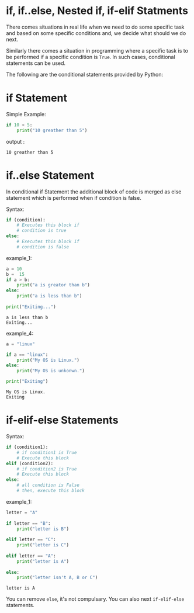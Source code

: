 # if, if..else, Nested if, if-elif Statments

There comes situations in real life when we need to do some specific task and based on some specific conditions and, we decide what should we do next. 

Similarly there comes a situation in programming where a specific task is to be performed if a specific condition is `True`. In such cases, conditional statements can be used. 

The following are  the conditional statements provided by Python:

# if Statement

Simple Example:

```py
if 10 > 5:
    print("10 greather than 5")
```

output :

```opt
10 greather than 5
```



# if..else Statement

In conditional if Statement the additional block of code is merged as else statement which is performed when if condition is false.

Syntax:

```py
if (condition):
    # Executes this block if 
    # condition is true
else:
    # Executes this block if 
    # condition is false
```

example_1:

```py
a = 10
b =  15
if a > b:
    print("a is greator than b")
else:
    print("a is less than b")
    
print("Exiting...")
```

```output
a is less than b
Exiting...
```



example_4:

```py
a = "linux"

if a == "linux":
    print("My OS is Linux.")
else:
    print("My OS is unkonwn.")

print("Exiting")
```

```output
My OS is Linux.
Exiting
```




# if-elif-else Statements

Syntax:

```py
if (condition1):
    # if condition1 is True
    # Execute this block
elif (condition2):
    # if condition2 is True
    # Execute this block
else:
    # all condition is False
    # then, execute this block
```

example_1:

```py
letter = "A"
 
if letter == "B":
    print("letter is B")
 
elif letter == "C":
    print("letter is C")
 
elif letter == "A":
    print("letter is A")
 
else:
    print("letter isn't A, B or C")
```

```output
letter is A
```

You can remove `else`, it's not compulsary. You can also next `if-elif-else` statements.